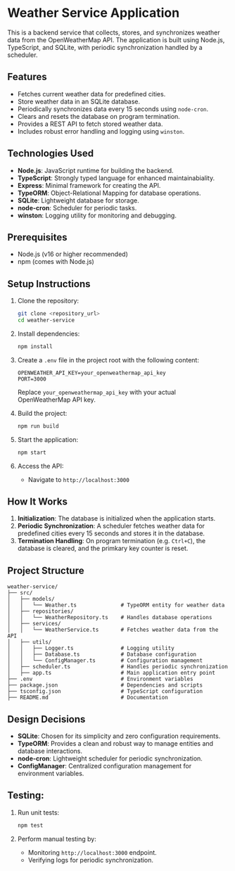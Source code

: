 # Weather Service Application

This is a backend service that collects, stores, and synchronizes weather data from the OpenWeatherMap API. The application is built using Node.js, TypeScript, and SQLite, with periodic synchronization handled by a scheduler.

## Features
- Fetches current weather data for predefined cities.
- Store weather data in an SQLite database.
- Periodically synchronizes data every 15 seconds using `node-cron`.
- Clears and resets the database on program termination.
- Provides a REST API to fetch stored weather data.
- Includes robust error handling and logging using `winston`.

## Technologies Used
- **Node.js**: JavaScript runtime for building the backend.
- **TypeScript**: Strongly typed language for enhanced maintainabiality.
- **Express**: Minimal framework for creating the API.
- **TypeORM**: Object-Relational Mapping for database operations.
- **SQLite**: Lightweight database for storage.
- **node-cron**: Scheduler for periodic tasks.
- **winston**: Logging utility for monitoring and debugging.

## Prerequisites
- Node.js (v16 or higher recommended)
- npm (comes with Node.js)

## Setup Instructions
1. Clone the repository:
    ```bash
    git clone <repository_url>
    cd weather-service
    ```

2. Install dependencies:
    ```bash
    npm install
    ```

3. Create a `.env` file in the project root with the following content:
    ```env
    OPENWEATHER_API_KEY=your_openweathermap_api_key
    PORT=3000
    ```
    Replace `your_openweathermap_api_key` with your actual OpenWeatherMap API key.

4. Build the project:
    ```bash
    npm run build
    ```

5. Start the application:
    ```bash
    npm start
    ```

6. Access the API:
    - Navigate to `http://localhost:3000`

## How It Works
1. **Initialization**: The database is initialized when the application starts.
2. **Periodic Synchronization**: A scheduler fetches weather data for predefined cities every 15 seconds and stores it in the database.
3. **Termination Handling**: On program termination (e.g. `Ctrl+C`), the database is cleared, and the primkary key counter is reset.

## Project Structure
```
weather-service/
├── src/
│   ├── models/
│   │   └── Weather.ts              # TypeORM entity for weather data
│   ├── repositories/
│   │   └── WeatherRepository.ts    # Handles database operations
│   ├── services/
│   │   └── WeatherService.ts       # Fetches weather data from the API
│   ├── utils/
│   │   ├── Logger.ts               # Logging utility
│   │   ├── Database.ts             # Database configuration
│   │   └── ConfigManager.ts        # Configuration management
│   ├── scheduler.ts                # Handles periodic synchronization
│   ├── app.ts                      # Main application entry point
├── .env                            # Environment variables
├── package.json                    # Dependencies and scripts
├── tsconfig.json                   # TypeScript configuration
├── README.md                       # Documentation
```

## Design Decisions
- **SQLite**: Chosen for its simplicity and zero configuration requirements.
- **TypeORM**: Provides a clean and robust way to manage entities and database interactions.
- **node-cron**: Lightweight scheduler for periodic synchronization.
- **ConfigManager**: Centralized configuration management for environment variables.

## Testing:
1. Run unit tests:
    ```bash
    npm test
    ```

2. Perform manual testing by:
    - Monitoring `http://localhost:3000` endpoint.
    - Verifying logs for periodic synchronization.